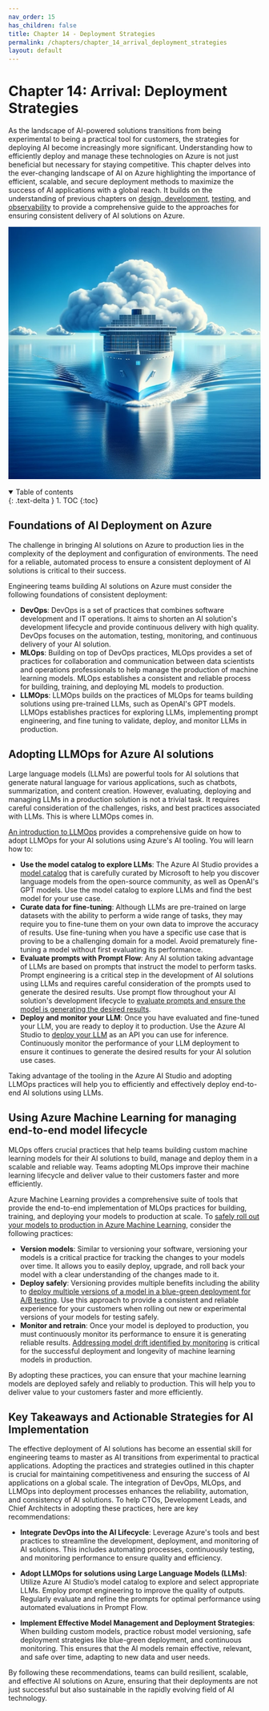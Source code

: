 ```yaml
---
nav_order: 15
has_children: false
title: Chapter 14 - Deployment Strategies
permalink: /chapters/chapter_14_arrival_deployment_strategies
layout: default
---
```


# Chapter 14: Arrival: Deployment Strategies

As the landscape of AI-powered solutions transitions from being experimental to being a practical tool for customers, the strategies for deploying AI become increasingly more significant. Understanding how to efficiently deploy and manage these technologies on Azure is not just beneficial but necessary for staying competitive. This chapter delves into the ever-changing landscape of AI on Azure highlighting the importance of efficient, scalable, and secure deployment methods to maximize the success of AI applications with a global reach. It builds on the understanding of previous chapters on [design, development](./chapter_05_crafting_vessel_design_development), [testing](./chapter_06_testing_waters_testing_iteration), and [observability](./chapter_12_keeping_log_observability) to provide a comprehensive guide to the approaches for ensuring consistent delivery of AI solutions on Azure.

![Arrival: Deployment Strategies](./../media/chapter14.jpg)

<details open markdown="block">
  <summary>
    Table of contents
  </summary>
  {: .text-delta }
1. TOC
{:toc}
</details>

## Foundations of AI Deployment on Azure

The challenge in bringing AI solutions on Azure to production lies in the complexity of the deployment and configuration of environments. The need for a reliable, automated process to ensure a consistent deployment of AI solutions is critical to their success.

Engineering teams building AI solutions on Azure must consider the following foundations of consistent deployment:

- **DevOps**: DevOps is a set of practices that combines software development and IT operations. It aims to shorten an AI solution's development lifecycle and provide continuous delivery with high quality. DevOps focuses on the automation, testing, monitoring, and continuous delivery of your AI solution.
- **MLOps**: Building on top of DevOps practices, MLOps provides a set of practices for collaboration and communication between data scientists and operations professionals to help manage the production of machine learning models. MLOps establishes a consistent and reliable process for building, training, and deploying ML models to production.
- **LLMOps**: LLMOps builds on the practices of MLOps for teams building solutions using pre-trained LLMs, such as OpenAI's GPT models. LLMOps establishes practices for exploring LLMs, implementing prompt engineering, and fine tuning to validate, deploy, and monitor LLMs in production.

## Adopting LLMOps for Azure AI solutions

Large language models (LLMs) are powerful tools for AI solutions that generate natural language for various applications, such as chatbots, summarization, and content creation. However, evaluating, deploying and managing LLMs in a production solution is not a trivial task. It requires careful consideration of the challenges, risks, and best practices associated with LLMs. This is where LLMOps comes in.

[An introduction to LLMOps](https://techcommunity.microsoft.com/t5/ai-machine-learning-blog/an-introduction-to-llmops-operationalizing-and-managing-large/ba-p/3910996) provides a comprehensive guide on how to adopt LLMOps for your AI solutions using Azure's AI tooling. You will learn how to:

- **Use the model catalog to explore LLMs**: The Azure AI Studio provides a [model catalog](https://learn.microsoft.com/en-us/azure/ai-studio/how-to/model-catalog) that is carefully curated by Microsoft to help you discover language models from the open-source community, as well as OpenAI's GPT models. Use the model catalog to explore LLMs and find the best model for your use case.
- **Curate data for fine-tuning**: Although LLMs are pre-trained on large datasets with the ability to perform a wide range of tasks, they may require you to fine-tune them on your own data to improve the accuracy of results. Use fine-tuning when you have a specific use case that is proving to be a challenging domain for a model. Avoid prematurely fine-tuning a model without first evaluating its performance.
- **Evaluate prompts with Prompt Flow**: Any AI solution taking advantage of LLMs are based on prompts that instruct the model to perform tasks. Prompt engineering is a critical step in the development of AI solutions using LLMs and requires careful consideration of the prompts used to generate the desired results. Use prompt flow throughout your AI solution's development lifecycle to [evaluate prompts and ensure the model is generating the desired results](https://learn.microsoft.com/en-us/azure/ai-studio/concepts/evaluation-approach-gen-ai).
- **Deploy and monitor your LLM**: Once you have evaluated and fine-tuned your LLM, you are ready to deploy it to production. Use the Azure AI Studio to [deploy your LLM](https://learn.microsoft.com/en-us/azure/ai-studio/concepts/deployments-overview) as an API you can use for inference. Continuously monitor the performance of your LLM deployment to ensure it continues to generate the desired results for your AI solution use cases.

Taking advantage of the tooling in the Azure AI Studio and adopting LLMOps practices will help you to efficiently and effectively deploy end-to-end AI solutions using LLMs.

## Using Azure Machine Learning for managing end-to-end model lifecycle

MLOps offers crucial practices that help teams building custom machine learning models for their AI solutions to build, manage and deploy them in a scalable and reliable way. Teams adopting MLOps improve their machine learning lifecycle and deliver value to their customers faster and more efficiently.

Azure Machine Learning provides a comprehensive suite of tools that provide the end-to-end implementation of MLOps practices for building, training, and deploying your models to production at scale. To [safely roll out your models to production in Azure Machine Learning](https://techcommunity.microsoft.com/t5/ai-machine-learning-blog/safely-roll-out-your-machine-learning-models-using-managed/ba-p/3823098), consider the following practices:

- **Version models**: Similar to versioning your software, versioning your models is a critical practice for tracking the changes to your models over time. It allows you to easily deploy, upgrade, and roll back your model with a clear understanding of the changes made to it.
- **Deploy safely**: Versioning provides multiple benefits including the ability to [deploy multiple versions of a model in a blue-green deployment for A/B testing](https://learn.microsoft.com/en-us/azure/machine-learning/how-to-safely-rollout-online-endpoints?view=azureml-api-2&tabs=azure-cli). Use this approach to provide a consistent and reliable experience for your customers when rolling out new or experimental versions of your models for testing safely.
- **Monitor and retrain**: Once your model is deployed to production, you must continuously monitor its performance to ensure it is generating reliable results. [Addressing model drift identified by monitoring](https://techcommunity.microsoft.com/t5/fasttrack-for-azure/identifying-drift-in-ml-models-best-practices-for-generating/ba-p/4040531) is critical for the successful deployment and longevity of machine learning models in production.

By adopting these practices, you can ensure that your machine learning models are deployed safely and reliably to production. This will help you to deliver value to your customers faster and more efficiently.

## Key Takeaways and Actionable Strategies for AI Implementation

The effective deployment of AI solutions has become an essential skill for engineering teams to master as AI transitions from experimental to practical applications. Adopting the practices and strategies outlined in this chapter is crucial for maintaining competitiveness and ensuring the success of AI applications on a global scale. The integration of DevOps, MLOps, and LLMOps into deployment processes enhances the reliability, automation, and consistency of AI solutions. To help CTOs, Development Leads, and Chief Architects in adopting these practices, here are key recommendations:

- **Integrate DevOps into the AI Lifecycle**: Leverage Azure's tools and best practices to streamline the development, deployment, and monitoring of AI solutions. This includes automating processes, continuously testing, and monitoring performance to ensure quality and efficiency.

- **Adopt LLMOps for solutions using Large Language Models (LLMs)**: Utilize Azure AI Studio’s model catalog to explore and select appropriate LLMs. Employ prompt engineering to improve the quality of outputs. Regularly evaluate and refine the prompts for optimal performance using automated evaluations in Prompt Flow.

- **Implement Effective Model Management and Deployment Strategies**: When building custom models, practice robust model versioning, safe deployment strategies like blue-green deployment, and continuous monitoring. This ensures that the AI models remain effective, relevant, and safe over time, adapting to new data and user needs.

By following these recommendations, teams can build resilient, scalable, and effective AI solutions on Azure, ensuring that their deployments are not just successful but also sustainable in the rapidly evolving field of AI technology.
